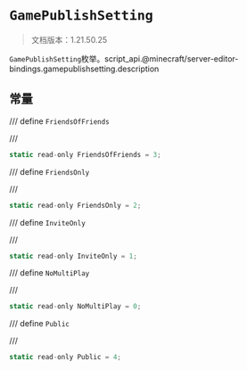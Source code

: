 # `GamePublishSetting`

> 文档版本：1.21.50.25

`GamePublishSetting`枚举。script_api.@minecraft/server-editor-bindings.gamepublishsetting.description

## 常量

/// define
`FriendsOfFriends`


///

```js
static read-only FriendsOfFriends = 3;
```


/// define
`FriendsOnly`


///

```js
static read-only FriendsOnly = 2;
```


/// define
`InviteOnly`


///

```js
static read-only InviteOnly = 1;
```


/// define
`NoMultiPlay`


///

```js
static read-only NoMultiPlay = 0;
```


/// define
`Public`


///

```js
static read-only Public = 4;
```

